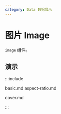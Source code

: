 ```yaml
---
category: Data 数据展示
---
```


# 图片 Image

`image` 组件。

## 演示

:::include

basic.md aspect-ratio.md

cover.md

:::